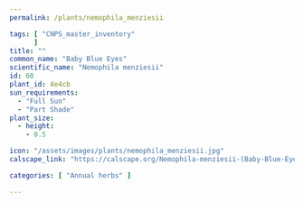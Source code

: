 ```yaml
---
permalink: /plants/nemophila_menziesii

tags: [ "CNPS_master_inventory"
      ]
title: ""
common_name: "Baby Blue Eyes"
scientific_name: "Nemophila menziesii"
id: 60
plant_id: 4e4cb
sun_requirements:
  - "Full Sun"
  - "Part Shade"
plant_size:
  - height: 
    - 0.5

icon: "/assets/images/plants/nemophila_menziesii.jpg" 
calscape_link: "https://calscape.org/Nemophila-menziesii-(Baby-Blue-Eyes)"

categories: [ "Annual herbs" ]

---
```




